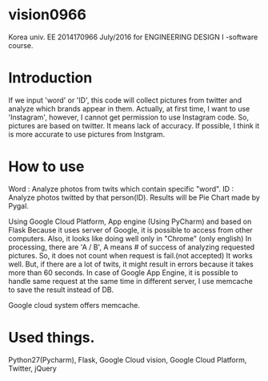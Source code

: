 # vision0966

Korea univ. EE 2014170966   July/2016
for ENGINEERING DESIGN Ⅰ -software course. 

  # Introduction <br>
  If we input 'word' or 'ID', this code will collect pictures from twitter and analyze which brands appear in them.
  Actually, at first time, I want to use 'Instagram', however, I cannot get permission to use Instagram code.
  So, pictures are based on twitter. It means lack of accuracy.
  If possible, I think it is more accurate to use pictures from Instgram.
  
  # How to use <br>
  Word : Analyze photos from twits which contain specific "word".
  ID   : Analyze photos twitted by that person(ID).
  Results will be Pie Chart made by Pygal.
  
  
  Using Google Cloud Platform, App engine (Using PyCharm) and based on Flask
  Because it uses server of Google, it is possible to access from other computers.
  Also, it looks like doing well only in "Chrome" (only english)
  In processing, there are 'A / B', A means # of success of analyzing requested pictures.
  So, it does not count when request is fail.(not accepted)
  It works well. But, if there are a lot of twits, it might result in errors because it takes more than 60 seconds.
  In case of Google App Engine, it is possible to handle same request at the same time in different server, I use memcache to save the     result instead of DB.
           
  Google cloud system offers memcache.
  
  
  # Used things.<br>
  Python27(Pycharm), Flask, Google Cloud vision, Google Cloud Platform, Twitter, jQuery
    
    
